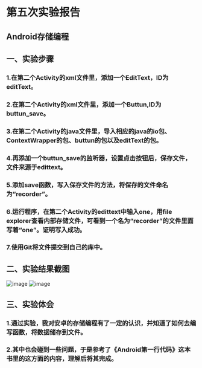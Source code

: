 ﻿# 第五次实验报告
## Android存储编程
## 一、实验步骤
### 1.在第二个Activity的xml文件里，添加一个EditText，ID为editText。
### 2.在第二个Activity的xml文件里，添加一个Buttun,ID为buttun_save。
### 3.在第二个Activity的java文件里，导入相应的java的io包、ContextWrapper的包、buttun的包以及editText的包。
### 4.再添加一个buttun_save的监听器，设置点击按钮后，保存文件，文件来源于edittext。
### 5.添加save函数，写入保存文件的方法，将保存的文件命名为“recorder”。
### 6.运行程序，在第二个Activity的edittext中输入one，用file explorer查看内部存储文件，可看到一个名为“recorder”的文件里面写着“one”。证明写入成功。
### 7.使用Git将文件提交到自己的库中。
## 二、实验结果截图
![image](https://github.com/BingleHu/android-labs-2018/blob/master/Com1614080901240/实验5截图.PNG)
![image](https://github.com/BingleHu/android-labs-2018/blob/master/Com1614080901240/实验5截图2.PNG)
## 三、实验体会
### 1.通过实验，我对安卓的存储编程有了一定的认识，并知道了如何去编写函数，将数据储存到文件。
### 2.其中也会碰到一些问题，于是参考了《Android第一行代码》这本书里的这方面的内容，理解后将其完成。
